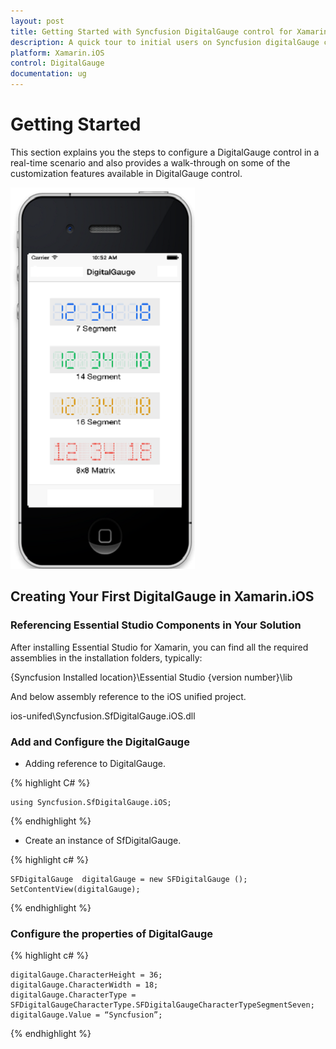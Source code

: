 ```yaml
---
layout: post
title: Getting Started with Syncfusion DigitalGauge control for Xamarin.iOS
description: A quick tour to initial users on Syncfusion digitalGauge control for Xamarin.iOS platform
platform: Xamarin.iOS
control: DigitalGauge
documentation: ug
---
```


# Getting Started

This section explains you the steps to configure a DigitalGauge control in a real-time scenario and also provides a walk-through on some of the customization features available in DigitalGauge control.

![](images/Objective.png)

## Creating Your First DigitalGauge in Xamarin.iOS

### Referencing Essential Studio Components in Your Solution

After installing Essential Studio for Xamarin, you can find all the required assemblies in the installation folders, typically:

{Syncfusion Installed location}\Essential Studio {version number}\lib

And below assembly reference to the iOS unified project.

ios-unifed\Syncfusion.SfDigitalGauge.iOS.dll 

### Add and Configure the DigitalGauge

* Adding reference to DigitalGauge.

{% highlight C# %}

	using Syncfusion.SfDigitalGauge.iOS; 

{% endhighlight %}

* Create an instance of SfDigitalGauge.

{% highlight c# %}

	SFDigitalGauge  digitalGauge = new SFDigitalGauge ();
	SetContentView(digitalGauge);
{% endhighlight %}

### Configure the properties of DigitalGauge

{% highlight c# %}

	digitalGauge.CharacterHeight = 36;
	digitalGauge.CharacterWidth = 18;
	digitalGauge.CharacterType = SFDigitalGaugeCharacterType.SFDigitalGaugeCharacterTypeSegmentSeven;
	digitalGauge.Value = “Syncfusion”;

{% endhighlight %}
